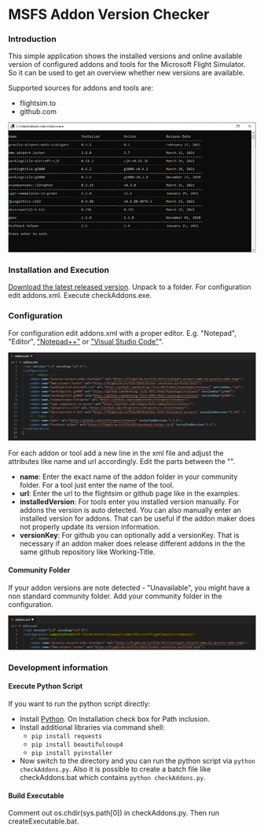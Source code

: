 # MSFS Addon Version Checker

### Introduction
This simple application shows the installed versions and online available version of configured addons and tools for the Microsoft Flight Simulator. So it can be used to get an overview whether new versions are available.

Supported sources for addons and tools are:
* flightsim.to
* github.com

![Picture Application](pics/application.png)

### Installation and Execution
[Download the latest released version](https://github.com/Koseng/MSFSAddonVersionChecker/releases/latest). Unpack to a folder. For configuration edit addons.xml. Execute checkAddons.exe.

### Configuration
For configuration edit addons.xml with a proper editor. E.g. "Notepad", "Editor", ["Notepad++"](https://notepad-plus-plus.org/downloads/) or ["Visual Studio Code"](https://code.visualstudio.com/)". 

![Picture configuration](pics/configuration.PNG)

For each addon or tool add a new line in the xml file and adjust the attributes like name and url accordingly. Edit the parts between the "".

* **name**: Enter the exact name of the addon folder in your community folder. For a tool just enter the name of the tool.
* **url**: Enter the url to the flightsim or github page like in the examples.
* **installedVersion**: For tools enter you installed version manually. For addons the version is auto detected. You can also manually enter an installed version for addons. That can be useful if the addon maker does not properly update its version information.
* **versionKey**: For github you can optionally add a versionKey. That is necessary if an addon maker does release different addons in the the same github repository like Working-Title.

#### Community Folder
If your addon versions are note detected - "Unavailable", you might have a non standard community folder. Add your community folder in the configuration.

![Picture community](pics/community.PNG)

### Development information
#### Execute Python Script
If you want to run the python script directly:
* Install [Python](https://www.python.org/downloads/). On Installation check box for Path inclusion.
* Install additional libraries via command shell:
    * `pip install requests`
    * `pip install beautifulsoup4`
    * `pip install pyinstaller`
* Now switch to the directory and you can run the python script via `python checkAddons.py`. Also it is possible to create a batch file like checkAddons.bat which contains `python checkAddons.py`.

#### Build Executable
Comment out os.chdir(sys.path[0]) in checkAddons.py. Then run createExecutable.bat.

